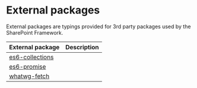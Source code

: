 # External packages

External packages are typings provided for 3rd party packages used by the SharePoint Framework.

| External package   | Description                                             |
|--------------------|---------------------------------------------------------|
| [es6-collections](es6-collections.md) |                     |
| [es6-promise](es6-promise.md)         |                     |
| [whatwg-fetch](whatwg-fetch.md)       |                     |
